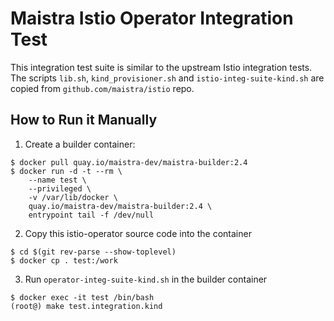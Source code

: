 # Maistra Istio Operator Integration Test

This integration test suite is similar to the upstream Istio integration tests. The scripts `lib.sh`, `kind_provisioner.sh` and `istio-integ-suite-kind.sh` are copied from `github.com/maistra/istio` repo.

## How to Run it Manually

1. Create a builder container:

```
$ docker pull quay.io/maistra-dev/maistra-builder:2.4
$ docker run -d -t --rm \
    --name test \
    --privileged \
    -v /var/lib/docker \
    quay.io/maistra-dev/maistra-builder:2.4 \
    entrypoint tail -f /dev/null
```

2. Copy this istio-operator source code into the container

```
$ cd $(git rev-parse --show-toplevel)
$ docker cp . test:/work
```

3. Run `operator-integ-suite-kind.sh` in the builder container

```
$ docker exec -it test /bin/bash
(root@) make test.integration.kind
```